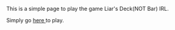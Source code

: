 This is a simple page to play the game Liar's Deck(NOT Bar) IRL.

Simply go [ here ](https://therealyubraj.github.io/Liars-Bar-Randomizer) to play.
